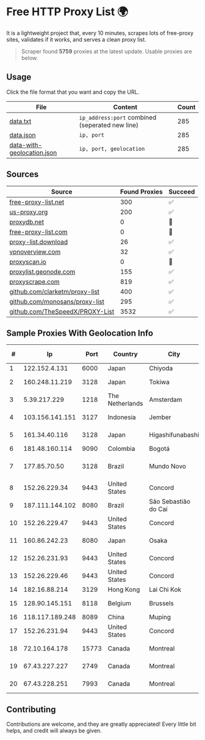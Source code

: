 
# Free HTTP Proxy List 🌍

It is a lightweight project that, every 10 minutes, scrapes lots of free-proxy sites, validates if it works, and serves a clean proxy list.


> Scraper found **5759** proxies at the latest update. Usable proxies are below.

## Usage

Click the file format that you want and copy the URL.


|File|Content|Count|
|----|-------|-----|
|[data.txt](https://raw.githubusercontent.com/themiralay/Proxy-List-World/master/data.txt)|`ip_address:port` combined (seperated new line)|285|
|[data.json](https://raw.githubusercontent.com/themiralay/Proxy-List-World/master/data.json)|`ip, port`|285|
|[data-with-geolocation.json](https://raw.githubusercontent.com/themiralay/Proxy-List-World/master/data-with-geolocation.json)|`ip, port, geolocation`|285|

## Sources

|Source|Found Proxies|Succeed|
|------|-------------|-------|
|[free-proxy-list.net](https://free-proxy-list.net)|300|✅|
|[us-proxy.org](https://www.us-proxy.org)|200|✅|
|[proxydb.net](http://proxydb.net)|0|🚫|
|[free-proxy-list.com](https://free-proxy-list.com/?page=&port=&type%5B%5D=http&type%5B%5D=https&up_time=0&search=Search)|0|🚫|
|[proxy-list.download](https://www.proxy-list.download/HTTP)|26|✅|
|[vpnoverview.com](https://vpnoverview.com/privacy/anonymous-browsing/free-proxy-servers)|32|✅|
|[proxyscan.io](https://www.proxyscan.io)|0|🚫|
|[proxylist.geonode.com](https://proxylist.geonode.com/api/proxy-list?limit=300&page=1&sort_by=lastChecked&sort_type=desc&protocols=http,https)|155|✅|
|[proxyscrape.com](https://api.proxyscrape.com/v2/?request=displayproxies&protocol=http&timeout=10000&country=all&ssl=all&anonymity=all)|819|✅|
|[github.com/clarketm/proxy-list](https://raw.githubusercontent.com/clarketm/proxy-list/master/proxy-list-raw.txt)|400|✅|
|[github.com/monosans/proxy-list](https://raw.githubusercontent.com/monosans/proxy-list/main/proxies/http.txt)|295|✅|
|[github.com/TheSpeedX/PROXY-List](https://raw.githubusercontent.com/TheSpeedX/PROXY-List/master/http.txt)|3532|✅|


## Sample Proxies With Geolocation Info

|#|Ip|Port|Country|City|Internet Service Provider|
|-|--|----|-------|----|-------------------------|
|1|122.152.4.131|6000|Japan|Chiyoda|FreeBit Co., Ltd.|
|2|160.248.11.219|3128|Japan|Tokiwa|NTT PC Communications, Inc.|
|3|5.39.217.229|1218|The Netherlands|Amsterdam|HOSTKEY|
|4|103.156.141.151|3127|Indonesia|Jember|PT Tekling Media Telematika|
|5|161.34.40.116|3128|Japan|Higashifunabashi|NTT PC Communications, Inc.|
|6|181.48.160.114|9090|Colombia|Bogotá|Telmex Colombia S.A.|
|7|177.85.70.50|3128|Brazil|Mundo Novo|ASE TELECOMUNICAÇÕES LTDA ME|
|8|152.26.229.34|9443|United States|Concord|MCNC|
|9|187.111.144.102|8080|Brazil|São Sebastião do Caí|Caezar Provedor de Internet EIRELI|
|10|152.26.229.47|9443|United States|Concord|MCNC|
|11|160.86.242.23|8080|Japan|Osaka|Sony Network Communications Inc|
|12|152.26.231.93|9443|United States|Concord|MCNC|
|13|152.26.229.46|9443|United States|Concord|MCNC|
|14|182.16.88.214|3129|Hong Kong|Lai Chi Kok|SIMCENTRIC|
|15|128.90.145.151|8118|Belgium|Brussels|Powerhouse Management, Inc.|
|16|118.117.189.248|8089|China|Muping|Chinanet|
|17|152.26.231.94|9443|United States|Concord|MCNC|
|18|72.10.164.178|15773|Canada|Montreal|GloboTech Communications|
|19|67.43.227.227|2749|Canada|Montreal|GloboTech Communications|
|20|67.43.228.251|7993|Canada|Montreal|GloboTech Communications|



## Contributing

Contributions are welcome, and they are greatly appreciated! Every
little bit helps, and credit will always be given.

